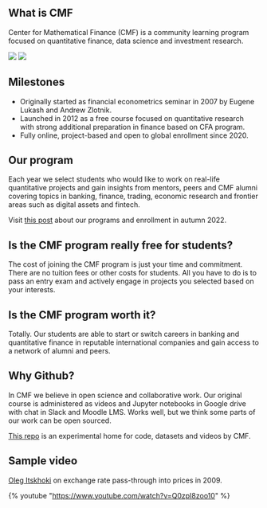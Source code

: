 ## What is CMF

Center for Mathematical Finance (CMF) is a community learning program focused on quantitative finance, data science and investment research.

![](https://sun9-52.userapi.com/impf/c604320/v604320483/1f3e3/8CjhhaAkMRU.jpg?size=1280x853&quality=96&sign=8e7e27ce31861bc5af85c3a35667506e&type=album)
![](https://sun9-48.userapi.com/impf/c852320/v852320055/1ecf5d/tSaB7VxPVUI.jpg?size=1600x1065&quality=96&sign=151aa242df47cb90f4ccdcb4c47f46d3&type=album)

## Milestones

- Originally started as financial econometrics seminar in 2007 by Eugene Lukash and Andrew Zlotnik.
- Launched in 2012 as a free course focused on quantitative research with strong additional preparation in finance based on CFA program.
- Fully online, project-based and open to global enrollment since 2020.

## Our program

Each year we select students who would like to work on real-life quantitative projects and
gain insights from mentors, peers and CMF alumni covering topics in banking, finance, trading, economic research and frontier areas such as digital assets and fintech.

Visit [this post](https://www.linkedin.com/feed/update/urn:li:activity:6957988000706273281/) about our programs and enrollment in autumn 2022.

## Is the CMF program really free for students?

The cost of joining the CMF program is just your time and commitment. There are no tuition fees or other costs for students. All you have to do is to pass an entry exam and actively engage in projects you selected based on your interests.

## Is the CMF program worth it?

Totally. Our students are able to start or switch careers in banking and quantitative finance in reputable international companies and gain access to a network of alumni and peers.

## Why Github?

In CMF we believe in open science and collaborative work. Our original course is administered as videos and Jupyter notebooks in Google drive with chat in Slack and Moodle LMS. Works well, but we think some parts of our work can be open sourced.

[This repo](https://github.com/epogrebnyak/cmf-team) is an experimental home for code, datasets and videos by CMF.

## Sample video

[Oleg Itskhoki](https://itskhoki.com/) on exchange rate pass-through into prices in 2009.

{% youtube "https://www.youtube.com/watch?v=Q0zpI8zoo10" %}

<p>
